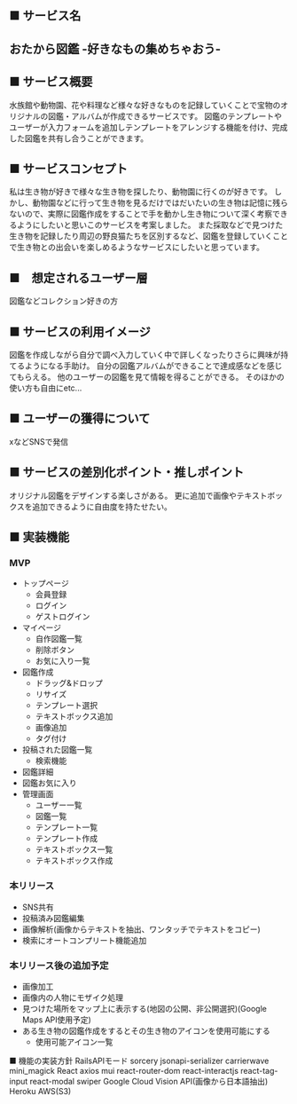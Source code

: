 ## ■ サービス名
## おたから図鑑 -好きなもの集めちゃおう-

## ■ サービス概要
水族館や動物園、花や料理など様々な好きなものを記録していくことで宝物のオリジナルの図鑑・アルバムが作成できるサービスです。
図鑑のテンプレートやユーザーが入力フォームを追加しテンプレートをアレンジする機能を付け、完成した図鑑を共有し合うことができます。

## ■ サービスコンセプト
私は生き物が好きで様々な生き物を探したり、動物園に行くのが好きです。
しかし、動物園などに行って生き物を見るだけではだいたいの生き物は記憶に残らないので、実際に図鑑作成をすることで手を動かし生き物について深く考察できるようにしたいと思いこのサービスを考案しました。
また採取などで見つけた生き物を記録したり周辺の野良猫たちを区別するなど、図鑑を登録していくことで生き物との出会いを楽しめるようなサービスにしたいと思っています。

## ■　想定されるユーザー層
図鑑などコレクション好きの方

## ■ サービスの利用イメージ
図鑑を作成しながら自分で調べ入力していく中で詳しくなったりさらに興味が持てるようになる手助け。
自分の図鑑アルバムができることで達成感などを感じてもらえる。
他のユーザーの図鑑を見て情報を得ることができる。
そのほかの使い方も自由にetc...

## ■ ユーザーの獲得について
xなどSNSで発信


## ■ サービスの差別化ポイント・推しポイント
オリジナル図鑑をデザインする楽しさがある。
更に追加で画像やテキストボックスを追加できるように自由度を持たせたい。


## ■ 実装機能
 ### MVP
 * トップページ
   * 会員登録
   * ログイン
   * ゲストログイン
 * マイページ
   * 自作図鑑一覧
   * 削除ボタン
   * お気に入り一覧
 * 図鑑作成
   * ドラッグ&ドロップ
   * リサイズ
   * テンプレート選択
   * テキストボックス追加
   * 画像追加
   * タグ付け
 * 投稿された図鑑一覧
   * 検索機能
 * 図鑑詳細
 * 図鑑お気に入り
 * 管理画面
    * ユーザー一覧
    * 図鑑一覧
    * テンプレート一覧
    * テンプレート作成
    * テキストボックス一覧
    * テキストボックス作成
   
 ### 本リリース
 * SNS共有
 * 投稿済み図鑑編集
 * 画像解析(画像からテキストを抽出、ワンタッチでテキストをコピー)
 * 検索にオートコンプリート機能追加

### 本リリース後の追加予定
 * 画像加工
 * 画像内の人物にモザイク処理
 * 見つけた場所をマップ上に表示する(地図の公開、非公開選択)(Google Maps API使用予定)
 * ある生き物の図鑑作成をするとその生き物のアイコンを使用可能にする
   * 使用可能アイコン一覧

■ 機能の実装方針
RailsAPIモード
  sorcery
  jsonapi-serializer
  carrierwave
  mini_magick
React
  axios
  mui
  react-router-dom
  react-interactjs
  react-tag-input
  react-modal
  swiper
Google Cloud Vision API(画像から日本語抽出)
Heroku
AWS(S3)
